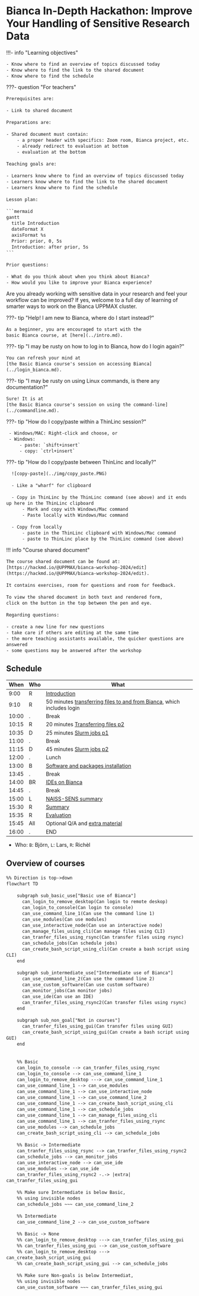 # Bianca In-Depth Hackathon: Improve Your Handling of Sensitive Research Data

!!!- info "Learning objectives"

    - Know where to find an overview of topics discussed today
    - Know where to find the link to the shared document
    - Know where to find the schedule

???- question "For teachers"

    Prerequisites are:

    - Link to shared document

    Preparations are:

    - Shared document must contain:
        - a proper header with specifics: Zoom room, Bianca project, etc.
        - already redirect to evaluation at bottom
        - evaluation at the bottom

    Teaching goals are:

    - Learners know where to find an overview of topics discussed today
    - Learners know where to find the link to the shared document
    - Learners know where to find the schedule

    Lesson plan:

    ```mermaid
    gantt
      title Introduction
      dateFormat X
      axisFormat %s
      Prior: prior, 0, 5s
      Introduction: after prior, 5s
    ```

    Prior questions:

    - What do you think about when you think about Bianca?
    - How would you like to improve your Bianca experience?

Are you already working with sensitive data in your research
and feel your workflow can be improved?
If yes, welcome to a full day of learning of smarter ways
to work on the Bianca UPPMAX cluster.

???- tip "Help! I am new to Bianca, where do I start instead?"

    As a beginner, you are encouraged to start with the
    basic Bianca course, at [here](../intro.md).

???- tip "I may be rusty on how to log in to Bianca, how do I login again?"

    You can refresh your mind at 
    [the Basic Bianca course's session on accessing Bianca](../login_bianca.md).

???- tip "I may be rusty on using Linux commands, is there any documentation?"

    Sure! It is at
    [the Basic Bianca course's session on using the command-line](../commandline.md).

???- tip "How do I copy/paste within a ThinLinc session?"

     - Windows/MAC: Right-click and choose, or
     - Windows:
         - paste: `shift+insert`
         - copy: `ctrl+insert`

???- tip "How do I copy/paste between ThinLinc and locally?"

      ![copy-paste](../img/copy_paste.PNG)

      - Like a "wharf" for clipboard

      - Copy in ThinLinc by the ThinLinc command (see above) and it ends up here in the ThinLinc clipboard
          - Mark and copy with Windows/Mac command
          - Paste locally with Windows/Mac command
       
      - Copy from locally 
          - paste in the ThinLinc clipboard with Windows/Mac command
          - paste to ThinLinc place by the ThinLinc command (see above)

!!! info "Course shared document"

    The course shared document can be found at: [https://hackmd.io/@UPPMAX/bianca-workshop-2024/edit](https://hackmd.io/@UPPMAX/bianca-workshop-2024/edit).

    It contains exercises, room for questions and room for feedback.

    To view the shared document in both text and rendered form, 
    click on the button in the top between the pen and eye.

    Regarding questions: 

    - create a new line for new questions
    - take care if others are editing at the same time
    - the more teaching assistants available, the quicker questions are answered
    - some questions may be answered after the workshop

## Schedule

When | Who  | What
-----|------|-------------------------
9:00 | R    | [Introduction](https://uppmax.github.io/bianca_workshop/intermediate/intro/)
9:10 | R    | 50 minutes [transferring files to and from Bianca](https://uppmax.github.io/bianca_workshop/intermediate/transfer/), which includes login
10:00| .    | Break
10:15| R    | 20 minutes [Transferring files p2](https://uppmax.github.io/bianca_workshop/intermediate/transfer/)
10:35| D    | 25 minutes [Slurm jobs p1](https://uppmax.github.io/bianca_workshop/intermediate/slurm_intermed/)
11:00| .    | Break
11:15| D    | 45 minutes [Slurm jobs p2](https://uppmax.github.io/bianca_workshop/intermediate/slurm_intermed/)
12:00| .    | Lunch
13:00| B    | [Software and packages installation](https://uppmax.github.io/bianca_workshop/intermediate/install/)
13:45| .    | Break
14:00| BR   | [IDEs on Bianca](https://uppmax.github.io/bianca_workshop/intermediate/ides/)
14:45| .    | Break
15:00| L    | [NAISS-SENS summary](https://uppmax.github.io/bianca_workshop/sens_project_short/)
15:30| R    | [Summary](https://uppmax.github.io/bianca_workshop/intermediate/summary/)
15:35| R    | [Evaluation](https://uppmax.github.io/bianca_workshop/intermediate/summary/)
15:45| All  | Optional Q/A and [extra material](https://uppmax.github.io/bianca_workshop/extra/slurm/)
16:00| .    | END

* Who: `B`: Björn, `L`: Lars, `R`: Richèl

## Overview of courses

```mermaid
%% Direction is top->down
flowchart TD

    subgraph sub_basic_use["Basic use of Bianca"]
      can_login_to_remove_desktop(Can login to remote deskop)
      can_login_to_console(Can login to console)
      can_use_command_line_1(Can use the command line 1)
      can_use_modules(Can use modules)
      can_use_interactive_node(Can use an interactive node)
      can_manage_files_using_cli(Can manage files using CLI)
      can_tranfer_files_using_rsync(Can transfer files using rsync)
      can_schedule_jobs(Can schedule jobs)
      can_create_bash_script_using_cli(Can create a bash script using CLI)
    end

    subgraph sub_intermediate_use["Intermediate use of Bianca"]
      can_use_command_line_2(Can use the command line 2)
      can_use_custom_software(Can use custom software)
      can_monitor_jobs(Can monitor jobs)
      can_use_ide(Can use an IDE)
      can_tranfer_files_using_rsync2(Can transfer files using rsync)
    end

    subgraph sub_non_goal["Not in courses"]
      can_tranfer_files_using_gui(Can transfer files using GUI)
      can_create_bash_script_using_gui(Can create a bash script using GUI)
    end


    %% Basic
    can_login_to_console --> can_tranfer_files_using_rsync
    can_login_to_console --> can_use_command_line_1
    can_login_to_remove_desktop ---> can_use_command_line_1
    can_use_command_line_1 --> can_use_modules
    can_use_command_line_1 --> can_use_interactive_node
    can_use_command_line_1 --> can_use_command_line_2
    can_use_command_line_1 --> can_create_bash_script_using_cli
    can_use_command_line_1 --> can_schedule_jobs
    can_use_command_line_1 --> can_manage_files_using_cli
    can_use_command_line_1 --> can_tranfer_files_using_rsync
    can_use_modules --> can_schedule_jobs
    can_create_bash_script_using_cli --> can_schedule_jobs

    %% Basic -> Intermediate
    can_tranfer_files_using_rsync --> can_tranfer_files_using_rsync2
    can_schedule_jobs --> can_monitor_jobs
    can_use_interactive_node --> can_use_ide
    can_use_modules --> can_use_ide
    can_tranfer_files_using_rsync2 -.-> |extra| can_tranfer_files_using_gui

    %% Make sure Intermediate is below Basic,
    %% using invisible nodes
    can_schedule_jobs ~~~ can_use_command_line_2

    %% Intermediate
    can_use_command_line_2 --> can_use_custom_software

    %% Basic -> None
    %% can_login_to_remove_desktop ---> can_tranfer_files_using_gui
    %% can_tranfer_files_using_gui --> can_use_custom_software
    %% can_login_to_remove_desktop ---> can_create_bash_script_using_gui
    %% can_create_bash_script_using_gui --> can_schedule_jobs

    %% Make sure Non-goals is below Intermediat,
    %% using invisible nodes
    can_use_custom_software ~~~ can_tranfer_files_using_gui
```
